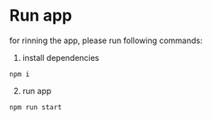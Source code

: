 # Run app

for rinning the app, please run following commands:

1. install dependencies

`npm i`

2. run app

`npm run start`